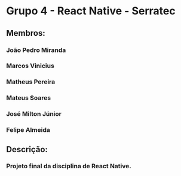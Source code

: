 # Grupo 4 - React Native - Serratec

## Membros:

### João Pedro Miranda
### Marcos Vinicius
### Matheus Pereira
### Mateus Soares
### José Milton Júnior
### Felipe Almeida

## Descrição: 

### Projeto final da disciplina de React Native. 
